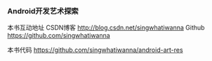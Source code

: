 ### Android开发艺术探索
本书互动地址
CSDN博客
http://blog.csdn.net/singwhatiwanna
Github
https://github.com/singwhatiwanna

本书代码
https://github.com/singwhatiwanna/android-art-res

